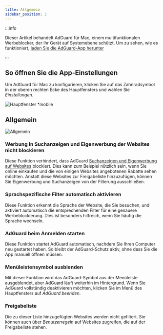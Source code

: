 ```yaml
---
title: Allgemein
sidebar_position: 3
---
```


:::info

Dieser Artikel behandelt AdGuard für Mac, einem multifunktionalen Werbeblocker, der Ihr Gerät auf Systemebene schützt. Um zu sehen, wie es funktioniert, [laden Sie die AdGuard-App herunter](https://agrd.io/download-kb-adblock)

:::

## So öffnen Sie die App-Einstellungen

Um AdGuard für Mac zu konfigurieren, klicken Sie auf das Zahnradsymbol in der oberen rechten Ecke des Hauptfensters und wählen Sie _Einstellungen_.

![Hauptfenster \*mobile](https://cdn.adtidy.org/content/kb/ad_blocker/mac/main.png)

## Allgemein

![Allgemein](https://cdn.adtidy.org/content/kb/ad_blocker/mac/general.png)

### Werbung in Suchanzeigen und Eigenwerbung der Websites nicht blockieren

Diese Funktion verhindert, dass AdGuard [Suchanzeigen und Eigenwerbung auf Websites](/general/ad-filtering/search-ads) blockiert. Dies kann zum Beispiel nützlich sein, wenn Sie online einkaufen und die von einigen Websites angebotenen Rabatte sehen möchten. Anstatt diese Websites zur Freigabeliste hinzuzufügen, können Sie Eigenwerbung und Suchanzeigen von der Filterung ausschließen.

### Sprachspezifische Filter automatisch aktivieren

Diese Funktion erkennt die Sprache der Website, die Sie besuchen, und aktiviert automatisch die entsprechenden Filter für eine genauere Werbeblockierung. Dies ist besonders hilfreich, wenn Sie häufig die Sprache wechseln.

### AdGuard beim Anmelden starten

Diese Funktion startet AdGuard automatisch, nachdem Sie Ihren Computer neu gestartet haben. So bleibt der AdGuard-Schutz aktiv, ohne dass Sie die App manuell öffnen müssen.

### Menüleistensymbol ausblenden

Mit dieser Funktion wird das AdGuard-Symbol aus der Menüleiste ausgeblendet, aber AdGuard läuft weiterhin im Hintergrund. Wenn Sie AdGuard vollständig deaktivieren möchten, klicken Sie im Menü des Hauptfensters auf _AdGuard beenden_.

### Freigabeliste

Die zu dieser Liste hinzugefügten Websites werden nicht gefiltert. Sie können auch über _Benutzerregeln_ auf Websites zugreifen, die auf der Freigabeliste stehen.
